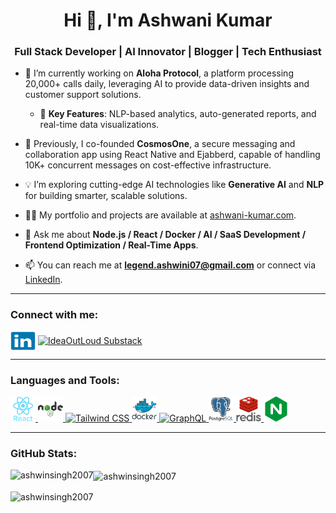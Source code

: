 <h1 align="center">Hi 👋, I'm Ashwani Kumar</h1>
<h3 align="center">Full Stack Developer | AI Innovator | Blogger | Tech Enthusiast</h3>

- 🔭 I’m currently working on **Aloha Protocol**, a platform processing 20,000+ calls daily, leveraging AI to provide data-driven insights and customer support solutions.  
  - 🚀 **Key Features**: NLP-based analytics, auto-generated reports, and real-time data visualizations.

- 🌱 Previously, I co-founded **CosmosOne**, a secure messaging and collaboration app using React Native and Ejabberd, capable of handling 10K+ concurrent messages on cost-effective infrastructure.

- 💡 I’m exploring cutting-edge AI technologies like **Generative AI** and **NLP** for building smarter, scalable solutions.

- 👨‍💻 My portfolio and projects are available at [ashwani-kumar.com](https://codewithashwani.netlify.app).

- 💬 Ask me about **Node.js / React / Docker / AI / SaaS Development / Frontend Optimization / Real-Time Apps**.

- 📫 You can reach me at **legend.ashwini07@gmail.com** or connect via [LinkedIn](https://linkedin.com/in/ashwani-kumar-97465186).

---

<h3 align="left">Connect with me:</h3>
<p align="left">
<a href="https://linkedin.com/in/ashwani-kumar-97465186" target="blank"><img align="center" src="https://raw.githubusercontent.com/devicons/devicon/master/icons/linkedin/linkedin-original.svg" alt="LinkedIn Profile" height="30" width="40" /></a>
<a href="https://substack.com/@ideaoutloud" target="blank"><img align="center" src="https://upload.wikimedia.org/wikipedia/commons/thumb/c/c0/Substack_logo.svg/120px-Substack_logo.svg.png" alt="IdeaOutLoud Substack" height="30" width="40" /></a>
</p>

---

<h3 align="left">Languages and Tools:</h3>
<p align="left">
  <a href="https://reactjs.org/" target="_blank"> 
    <img src="https://raw.githubusercontent.com/devicons/devicon/master/icons/react/react-original-wordmark.svg" alt="React" width="40" height="40"/> 
  </a> 
  <a href="https://nodejs.org/" target="_blank"> 
    <img src="https://raw.githubusercontent.com/devicons/devicon/master/icons/nodejs/nodejs-original-wordmark.svg" alt="Node.js" width="40" height="40"/> 
  </a> 
  <a href="https://tailwindcss.com/" target="_blank"> 
    <img src="https://www.vectorlogo.zone/logos/tailwindcss/tailwindcss-icon.svg" alt="Tailwind CSS" width="40" height="40"/> 
  </a> 
  <a href="https://www.docker.com/" target="_blank"> 
    <img src="https://raw.githubusercontent.com/devicons/devicon/master/icons/docker/docker-original-wordmark.svg" alt="Docker" width="40" height="40"/> 
  </a> 
  <a href="https://graphql.org/" target="_blank"> 
    <img src="https://www.vectorlogo.zone/logos/graphql/graphql-icon.svg" alt="GraphQL" width="40" height="40"/> 
  </a>
  <a href="https://www.postgresql.org/" target="_blank"> 
    <img src="https://raw.githubusercontent.com/devicons/devicon/master/icons/postgresql/postgresql-original-wordmark.svg" alt="PostgreSQL" width="40" height="40"/> 
  </a> 
  <a href="https://redis.io/" target="_blank"> 
    <img src="https://raw.githubusercontent.com/devicons/devicon/master/icons/redis/redis-original-wordmark.svg" alt="Redis" width="40" height="40"/> 
  </a> 
  <a href="https://www.nginx.com/" target="_blank"> 
    <img src="https://raw.githubusercontent.com/devicons/devicon/master/icons/nginx/nginx-original.svg" alt="NGINX" width="40" height="40"/> 
  </a> 
</p>

---

<h3 align="left">GitHub Stats:</h3>
<p>
  <img align="left" src="https://github-readme-stats.vercel.app/api/top-langs?username=ashwinsingh2007&show_icons=true&locale=en&layout=compact" alt="ashwinsingh2007" />
</p>

<p>
  <img align="center" src="https://github-readme-stats.vercel.app/api?username=ashwinsingh2007&show_icons=true&locale=en" alt="ashwinsingh2007" />
</p>

<p>
  <img align="center" src="https://github-readme-streak-stats.herokuapp.com/?user=ashwinsingh2007&" alt="ashwinsingh2007" />
</p>
